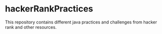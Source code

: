 # hackerRankPractices
This repository contains different  java practices and challenges from hacker rank and other resources.
